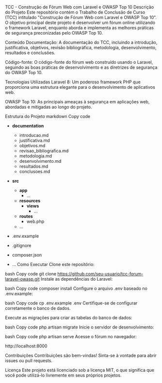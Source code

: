 TCC - Construção de Fórum Web com Laravel e OWASP Top 10
Descrição do Projeto
Este repositório contém o Trabalho de Conclusão de Curso (TCC) intitulado "Construção de Fórum Web com Laravel e OWASP Top 10". O objetivo principal deste projeto é desenvolver um fórum online utilizando o framework Laravel, enquanto aborda e implementa as melhores práticas de segurança preconizadas pelo OWASP Top 10.

Conteúdo
Documentação: A documentação do TCC, incluindo a introdução, justificativa, objetivos, revisão bibliográfica, metodologia, desenvolvimento, resultados e conclusões.

Código-fonte: O código-fonte do fórum web construído usando o Laravel, seguindo as boas práticas de desenvolvimento e as diretrizes de segurança do OWASP Top 10.

Tecnologias Utilizadas
Laravel 8: Um poderoso framework PHP que proporciona uma estrutura elegante para o desenvolvimento de aplicativos web.

OWASP Top 10: As principais ameaças à segurança em aplicações web, abordadas e mitigadas ao longo do projeto.

Estrutura do Projeto
markdown
Copy code
- **documentation**
  - introducao.md
  - justificativa.md
  - objetivos.md
  - revisao_bibliografica.md
  - metodologia.md
  - desenvolvimento.md
  - resultados.md
  - conclusoes.md

- **src**
  - **app**
    - ...
  - **resources**
    - **views**
      - ...
  - **routes**
    - web.php
  - ...

- .env.example
- .gitignore
- composer.json
- ...
Como Executar
Clone este repositório:

bash
Copy code
git clone https://github.com/seu-usuario/tcc-forum-laravel-owasp.git
Instale as dependências do Laravel:

bash
Copy code
composer install
Configure o arquivo .env baseado no .env.example:

bash
Copy code
cp .env.example .env
Certifique-se de configurar corretamente o banco de dados.

Execute as migrações para criar as tabelas do banco de dados:

bash
Copy code
php artisan migrate
Inicie o servidor de desenvolvimento:

bash
Copy code
php artisan serve
Acesse o fórum no navegador:

http://localhost:8000

Contribuições
Contribuições são bem-vindas! Sinta-se à vontade para abrir issues ou pull requests.

Licença
Este projeto está licenciado sob a licença MIT, o que significa que você pode utilizá-lo livremente em seus próprios projetos.
